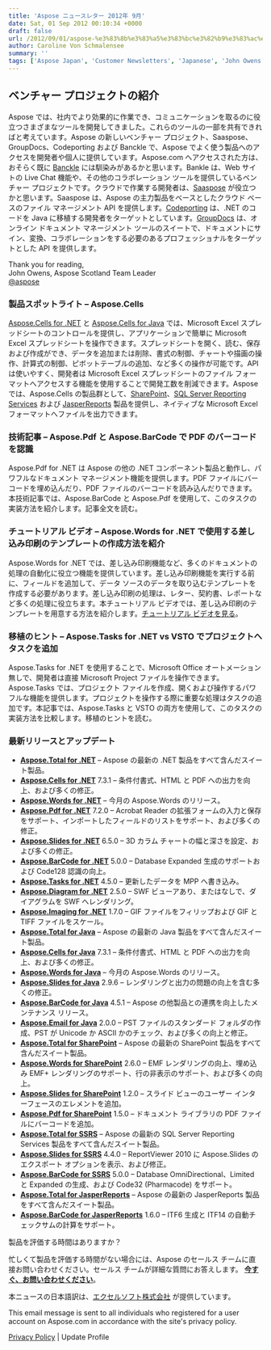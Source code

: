 ```yaml
---
title: 'Aspose ニュースレター 2012年 9月'
date: Sat, 01 Sep 2012 00:10:34 +0000
draft: false
url: /2012/09/01/aspose-%e3%83%8b%e3%83%a5%e3%83%bc%e3%82%b9%e3%83%ac%e3%82%bf%e3%83%bc-2012%e5%b9%b4-9%e6%9c%88/
author: Caroline Von Schmalensee
summary: ''
tags: ['Aspose Japan', 'Customer Newsletters', 'Japanese', 'John Owens', 'newsletter']
---
```


## ベンチャー プロジェクトの紹介

Aspose では、社内でより効果的に作業でき、コミュニケーションを取るのに役立つさまざまなツールを開発してきました。これらのツールの一部を共有できればと考えています。Aspose の新しいベンチャー プロジェクト、Saaspose、GroupDocs、Codeporting および Banckle で、Aspose でよく使う製品へのアクセスを開発者や個人に提供しています。Aspose.com へアクセスされた方は、おそらく既に [Banckle][1] には馴染みがあるかと思います。Bankle は、Web サイトの Live Chat 機能や、その他のコラボレーション ツールを提供しているベンチャー プロジェクトです。クラウドで作業する開発者は、[Saaspose][2] が役立つかと思います。Saaspose は、Aspose の主力製品をベースとしたクラウド ベースのファイル マネージメント API を提供します。[Codeporting][3] は、.NET のコードを Java に移植する開発者をターゲットとしています。[GroupDocs][4] は、オンライン ドキュメント マネージメント ツールのスイートで、ドキュメントにサイン、変換、コラボレーションをする必要のあるプロフェッショナルをターゲットとした API を提供します。

Thank you for reading,  
John Owens, Aspose Scotland Team Leader  
[@aspose][5]

### 製品スポットライト – Aspose.Cells

[](http://bit.ly/pGWTWN)[Aspose.Cells for .NET][6] と [Aspose.Cells for Java][7] では、Microsoft Excel スプレッドシートのコントロールを提供し、アプリケーションで簡単に Microsoft Excel スプレッドシートを操作できます。スプレッドシートを開く、読む、保存および作成ができ、データを追加または削除、書式の制御、チャートや描画の操作、計算式の制御、ピボットテーブルの追加、など多くの操作が可能です。API は使いやすく、開発者は Microsoft Excel スプレッドシートのファイル フォーマットへアクセスする機能を使用することで開発工数を削減できます。Aspose では、Aspose.Cells の製品群として、[SharePoint][8]、[SQL Server Reporting Services][9] および [JasperReports][10] 製品を提供し、ネイティブな Microsoft Excel フォーマットへファイルを出力できます。

### 技術記事 – Aspose.Pdf と Aspose.BarCode で PDF のバーコードを認識

Aspose.Pdf for .NET は Aspose の他の .NET コンポーネント製品と動作し、パワフルなドキュメント マネージメント機能を提供します。PDF ファイルにバーコードを埋め込んだり、PDF ファイルのバーコードを読み込んだりできます。本技術記事では、Aspose.BarCode と Aspose.Pdf を使用して、このタスクの実装方法を紹介します。記事全文を読む。

### チュートリアル ビデオ – Aspose.Words for .NET で使用する差し込み印刷のテンプレートの作成方法を紹介

[](http://bit.ly/Ritplf)Aspose.Words for .NET では、差し込み印刷機能など、多くのドキュメントの処理の自動化に役立つ機能を提供しています。差し込み印刷機能を実行する前に、フィールドを追加して、データ ソースのデータを取り込むテンプレートを作成する必要があります。差し込み印刷の処理は、レター、契約書、レポートなど多くの処理に役立ちます。本チュートリアル ビデオでは、差し込み印刷のテンプレートを用意する方法を紹介します。[チュートリアル ビデオを見る][11]。

### 移植のヒント – Aspose.Tasks for .NET vs VSTO でプロジェクトへタスクを追加

Aspose.Tasks for .NET を使用することで、Microsoft Office オートメーション無しで、開発者は直接 Microsoft Project ファイルを操作できます。Aspose.Tasks では、プロジェクト ファイルを作成、開くおよび操作するパワフルな機能を提供します。プロジェクトを操作する際に重要な処理はタスクの追加です。本記事では、Aspose.Tasks と VSTO の両方を使用して、このタスクの実装方法を比較します。移植のヒントを読む。

### 最新リリースとアップデート

*   [**Aspose.Total for .NET**][12] – Aspose の最新の .NET 製品をすべて含んだスイート製品。
*   [**Aspose.Cells for .NET**][13] 7.3.1 – 条件付書式、HTML と PDF への出力を向上、および多くの修正。
*   [**Aspose.Words for .NET**][14] – 今月の Aspose.Words のリリース。
*   [**Aspose.Pdf for .NET**][15] 7.2.0 – Acrobat Reader の拡張フォームの入力と保存をサポート、インポートしたフィールドのリストをサポート、および多くの修正。
*   [**Aspose.Slides for .NET**][16] 6.5.0 – 3D カラム チャートの幅と深さを設定、および多くの修正。
*   [**Aspose.BarCode for .NET**][17] 5.0.0 – Database Expanded 生成のサポートおよび Code128 認識の向上。
*   [**Aspose.Tasks for .NET**][18] 4.5.0 – 更新したデータを MPP へ書き込み。
*   [**Aspose.Diagram for .NET**][19] 2.5.0 – SWF ビューアあり、またはなしで、ダイアグラムを SWF へレンダリング。
*   [**Aspose.Imaging for .NET**][20] 1.7.0 – GIF ファイルをフィリップおよび GIF と TIFF ファイルをスケール。
*   [**Aspose.Total for Java**][21] – Aspose の最新の Java 製品をすべて含んだスイート製品。
*   [**Aspose.Cells for Java**][22] 7.3.1 – 条件付書式、HTML と PDF への出力を向上、および多くの修正。
*   [**Aspose.Words for Java**][23] – 今月の Aspose.Words のリリース。
*   [**Aspose.Slides for Java**][24] 2.9.6 – レンダリングと出力の問題の向上を含む多くの修正。
*   [**Aspose.BarCode for Java**][25] 4.5.1 – Aspose の他製品との連携を向上したメンテナンス リリース。
*   [**Aspose.Email for Java**][26] 2.0.0 – PST ファイルのスタンダード フォルダの作成、PST が Unicode か ASCII かのチェック、および多くの向上と修正。
*   [**Aspose.Total for SharePoint**][27] – Aspose の最新の SharePoint 製品をすべて含んだスイート製品。
*   [**Aspose.Words for SharePoint**][28] 2.6.0 – EMF レンダリングの向上、埋め込み EMF+ レンダリングのサポート、行の非表示のサポート、および多くの向上。
*   [**Aspose.Slides for SharePoint**][29] 1.2.0 – スライド ビューのユーザー インターフェースのエレメントを追加。
*   [**Aspose.Pdf for SharePoint**][30] 1.5.0 – ドキュメント ライブラリの PDF ファイルにバーコードを追加。
*   [**Aspose.Total for SSRS**][31] – Aspose の最新の SQL Server Reporting Services 製品をすべて含んだスイート製品。
*   [**Aspose.Slides for SSRS**][32] 4.4.0 – ReportViewer 2010 に Aspose.Slides のエクスポート オプションを表示、および修正。
*   [**Aspose.BarCode for SSRS**][33] 5.0.0 – Database OmniDirectional、Limited と Expanded の生成、および Code32 (Pharmacode) をサポート。
*   [**Aspose.Total for JasperReports**][34] – Aspose の最新の JasperReports 製品をすべて含んだスイート製品。
*   [**Aspose.BarCode for JasperReports**][35] 1.6.0 – ITF6 生成と ITF14 の自動チェックサムの計算をサポート。

製品を評価する時間はありますか？

忙しくて製品を評価する時間がない場合には、Aspose のセールス チームに直接お問い合わせください。セールス チームが詳細な質問にお答えします。 [**今すぐ、お問い合わせください**][36]。

本ニュースの日本語訳は、[エクセルソフト株式会社][37] が提供しています。

This email message is sent to all individuals who registered for a user account on Aspose.com in accordance with the site's privacy policy.

[Privacy Policy][38] | Update Profile




[1]: http://bit.ly/w9EUXs
[2]: http://bit.ly/zZO8D2
[3]: http://bit.ly/P2Ah1h
[4]: http://bit.ly/we72th
[5]: http://twitter.com/#!/aspose
[6]: http://bit.ly/Am0iqW
[7]: http://bit.ly/wIyrzS
[8]: http://bit.ly/xK0ILc
[9]: http://bit.ly/xz26dd
[10]: http://bit.ly/wlYhRu
[11]: http://bit.ly/Ritplf
[12]: http://bit.ly/hYf4lL
[13]: http://bit.ly/gVR6jM
[14]: http://bit.ly/h9OR3U
[15]: http://bit.ly/g9rFxf
[16]: http://bit.ly/fOUdIP
[17]: http://bit.ly/jHYuV8
[18]: http://bit.ly/mqZLW6
[19]: http://bit.ly/hAYlci
[20]: http://bit.ly/oRAc3g
[21]: http://bit.ly/gAt9lC
[22]: http://bit.ly/n3uX0h
[23]: http://bit.ly/ie17Mx
[24]: http://bit.ly/nf5g3x
[25]: http://bit.ly/lqDH3Y
[26]: http://bit.ly/n5t3WX
[27]: http://bit.ly/ifW5jD
[28]: http://bit.ly/oKb6Ea
[29]: http://bit.ly/Rivz4j
[30]: http://bit.ly/nBnshE
[31]: http://bit.ly/eFboB9
[32]: http://bit.ly/uk774D
[33]: http://bit.ly/eSxpc4
[34]: http://bit.ly/i5G8S8
[35]: http://bit.ly/m16PwP
[36]: http://bit.ly/iXHvCU
[37]: http://www.xlsoft.com/jp/products/aspose/index.html?asposenews
[38]: http://bit.ly/ixgNWu



